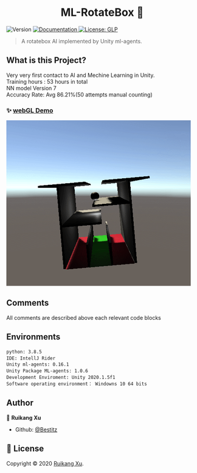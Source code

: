 <h1 align="center">ML-RotateBox 👋</h1>
<p>
  <img alt="Version" src="https://img.shields.io/badge/version-V0.7-green.svg?cacheSeconds=2592000" />
  <a href="doc/UserPDF/html/index.html" target="_blank">
    <img alt="Documentation" src="https://img.shields.io/badge/documentation-yes-brightgreen.svg" />
  </a>
  <a href="todo" target="_blank">
    <img alt="License: GLP" src="https://img.shields.io/badge/License-GLP-yellow.svg" />
  </a>
</p>

>   A rotatebox AI implemented by Unity ml-agents.

## What is this Project?

Very very first contact to AI and Mechine Learning in Unity. </br>Training hours : 53 hours in total</br> NN model Version 7 </br>Accuracy Rate: Avg 86.21%(50 attempts manual counting)

### ✨ [webGL Demo](https://monsterlady.github.io/ML-RotateBox/)
![avatar](https://github.com/monsterlady/ML-RotateBox/blob/main/Assets/rotateboxdemo.gif)

## Comments

All comments are described above each relevant code blocks


## Environments

```sh
python: 3.8.5
IDE: IntellJ Rider
Unity ml-agents: 0.16.1
Unity Package ML-agents: 1.0.6 
Development Enviroment: Unity 2020.1.5f1
Software operating environment： Windowns 10 64 bits
```

## Author

👤 **Ruikang Xu**

* Github: [@Bestitz](https://github.com/monsterlady)



## 📝 License

Copyright © 2020 [Ruikang Xu](https://github.com/Bestitz).<br />

